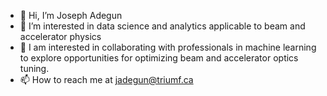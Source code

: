 - 👋 Hi, I’m Joseph Adegun
- 👀 I’m interested in data science and analytics applicable to beam and accelerator physics
- 💞️ I am interested in collaborating with professionals in machine learning to explore opportunities for optimizing beam and accelerator optics tuning.
- 📫 How to reach me at jadegun@triumf.ca

<!---
j-adegun/j-adegun is a ✨ special ✨ repository because its `README.md` (this file) appears on your GitHub profile.
You can click the Preview link to take a look at your changes.
--->
